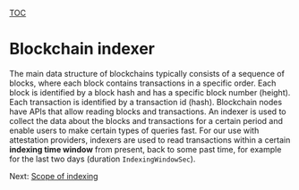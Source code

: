 [TOC](../README.md)
# Blockchain indexer

The main data structure of blockchains typically consists of a sequence of blocks, where each block contains transactions in a specific order.
Each block is identified by a block hash and has a specific block number (height). Each transaction is identified by a transaction id (hash). Blockchain nodes have APIs that allow reading blocks and transactions. An indexer is used to collect the data about the blocks and transactions for a certain period and enable users to make certain types of queries fast. For our use with attestation providers, indexers are used to read transactions within a certain **indexing time window**  from present, back to some past time, for example for the last two days (duration `IndexingWindowSec`).

Next: [Scope of indexing](./indexer-scope.md)




